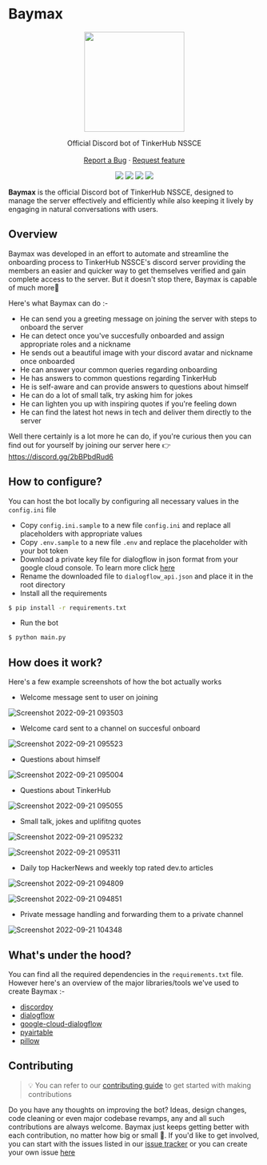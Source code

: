 # Baymax

<p align="center">
  <img src="https://user-images.githubusercontent.com/78845005/191757987-a1c2d3ef-e38d-47e7-9aad-601fdf0023a1.png" width=200>
</p>

<p align="center">
  Official Discord bot of TinkerHub NSSCE
  <br />
  <br />
  <a href="https://github.com/Tinkerhub-NSSCE/baymax/issues/new?assignees=&labels=feature&template=bug_report.md&title=">Report a Bug</a>
    ·
  <a href="https://github.com/Tinkerhub-NSSCE/baymax/issues/new?assignees=&labels=feature&template=feature_request.md&title=">Request feature</a>
</p>

<p align="center">
  <a href="https://discordpy.readthedocs.io/en/stable/"><img src="https://img.shields.io/badge/Code-Discord.py-informational?style=plastic&logo=python&logoColor=white&color=5865F2"></a>
  <a href="https://discordpy.readthedocs.io/en/stable/"><img src="https://img.shields.io/badge/NLP-Dialogflow-informational?style=plastic&logo=dialogflow&logoColor=white&color=5865F2"></a>
  <a href="https://github.com/Tinkerhub-NSSCE/baymax/archive/refs/heads/main.zip"><img src="https://img.shields.io/badge/Source-Download-informational?style=flat&logo=download&logoColor=white&color=5865F2"></a>
  <a href="#"><img src="https://hits.seeyoufarm.com/api/count/incr/badge.svg?url=https%3A%2F%2Fgithub.com%2FTinkerhub-NSSCE%2Fbaymax&count_bg=%235865F2&title_bg=%23555555&icon=&icon_color=%23E7E7E7&title=hits&edge_flat=false)](https://hits.seeyoufarm.com"></a>
</p>

**Baymax** is the official Discord bot of TinkerHub NSSCE, designed to manage the server effectively and efficiently while also keeping it lively by engaging in natural conversations with users.

## Overview
Baymax was developed in an effort to automate and streamline the onboarding process to TinkerHub NSSCE's discord server providing the members an easier and quicker way to get themselves verified and gain complete access to the server. But it doesn't stop there, Baymax is capable of much more🔮

Here's what Baymax can do :-
- He can send you a greeting message on joining the server with steps to onboard the server
- He can detect once you've succesfully onboarded and assign appropriate roles and a nickname
- He sends out a beautiful image with your discord avatar and nickname once onboarded
- He can answer your common queries regarding onboarding
- He has answers to common questions regarding TinkerHub
- He is self-aware and can provide answers to questions about himself
- He can do a lot of small talk, try asking him for jokes
- He can lighten you up with inspiring quotes if you're feeling down
- He can find the latest hot news in tech and deliver them directly to the server

Well there certainly is a lot more he can do, if you're curious then you can find out for yourself by joining our server here 👉 https://discord.gg/2bBPbdRud6

## How to configure?
You can host the bot locally by configuring all necessary values in the `config.ini` file

- Copy `config.ini.sample` to a new file `config.ini` and replace all placeholders with appropriate values
- Copy `.env.sample` to a new file `.env` and replace the placeholder with your bot token
- Download a private key file for dialogflow in json format from your google cloud console. To learn more click [here](https://cloud.google.com/dialogflow/es/docs/quick/setup)
- Rename the downloaded file to `dialogflow_api.json` and place it in the root directory
- Install all the requirements
```bash
$ pip install -r requirements.txt
```
- Run the bot
```bash
$ python main.py
```

## How does it work?
Here's a few example screenshots of how the bot actually works

- Welcome message sent to user on joining 

![Screenshot 2022-09-21 093503](https://user-images.githubusercontent.com/78845005/191782427-0be65f3c-643a-4c22-bd25-82f6b969e7a4.png)

- Welcome card sent to a channel on succesful onboard

![Screenshot 2022-09-21 095523](https://user-images.githubusercontent.com/78845005/191783039-38d59be2-cf12-4249-b6c4-80852b31b805.png)

- Questions about himself

![Screenshot 2022-09-21 095004](https://user-images.githubusercontent.com/78845005/191783458-fc91ff80-d0cb-4392-a494-77bc94dfff96.png)

- Questions about TinkerHub

![Screenshot 2022-09-21 095055](https://user-images.githubusercontent.com/78845005/191784135-dedf6788-1b93-4818-96d7-9725c27e4c50.png)

- Small talk, jokes and uplifitng quotes

![Screenshot 2022-09-21 095232](https://user-images.githubusercontent.com/78845005/191783831-c8840b6b-6564-4a71-a928-ae92614d10bf.png)

![Screenshot 2022-09-21 095311](https://user-images.githubusercontent.com/78845005/191783851-afc34de9-8daf-40d6-acc5-fd74e88921f3.png)

- Daily top HackerNews and weekly top rated dev.to articles

![Screenshot 2022-09-21 094809](https://user-images.githubusercontent.com/78845005/191784473-1498e91b-37df-4c24-8ff2-e4147be1687a.png)

![Screenshot 2022-09-21 094851](https://user-images.githubusercontent.com/78845005/191784486-b692c836-9691-480d-a08d-cc7694f2ee92.png)

- Private message handling and forwarding them to a private channel

![Screenshot 2022-09-21 104348](https://user-images.githubusercontent.com/78845005/191784860-b68b9f87-96c9-4d80-a16b-137103e9543c.png)

## What's under the hood?
You can find all the required dependencies in the `requirements.txt` file. However here's an overview of the major libraries/tools we've used to create Baymax :-
- [discordpy](https://discordpy.readthedocs.io/en/stable/)
- [dialogflow](https://cloud.google.com/dialogflow/es/docs)
- [google-cloud-dialogflow](https://googleapis.dev/python/dialogflow/latest/index.html)
- [pyairtable](https://pyairtable.readthedocs.io/en/latest/)
- [pillow](https://pillow.readthedocs.io/en/stable/)

## Contributing
> 💡 You can refer to our [contributing guide](https://github.com/Tinkerhub-NSSCE/baymax/blob/main/CONTRIBUTING.md) to get started with making contributions

Do you have any thoughts on improving the bot? Ideas, design changes, code cleaning or even major codebase revamps, any and all such contributions are always welcome. Baymax just keeps getting better with each contribution, no matter how big or small 💪. If you'd like to get involved, you can start with the issues listed in our [issue tracker](https://github.com/Tinkerhub-NSSCE/baymax/issues) or you can create your own issue [here](https://github.com/Tinkerhub-NSSCE/baymax/issues/new/choose) <br>

